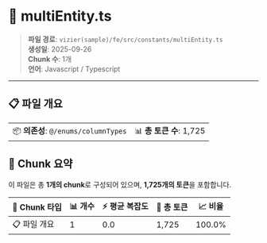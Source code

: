 # 📄 multiEntity.ts

> **파일 경로**: `vizier(sample)/fe/src/constants/multiEntity.ts`  
> **생성일**: 2025-09-26  
> **Chunk 수**: 1개  
> **언어**: Javascript / Typescript
---


## 📋 파일 개요

| | |
|--|--|
| 📦 **의존성**: `@/enums/columnTypes` | 📊 **총 토큰 수**: 1,725 |






## 🧩 Chunk 요약

이 파일은 총 **1개의 chunk**로 구성되어 있으며, **1,725개의 토큰**을 포함합니다.

| 🧩 Chunk 타입 | 📊 개수 | ⚡ 평균 복잡도 | 📝 총 토큰 | 📈 비율 |
|---------------|--------|-------------|----------|--------|
| 📋 파일 개요 | 1 | 0.0 | 1,725 | 100.0% |

